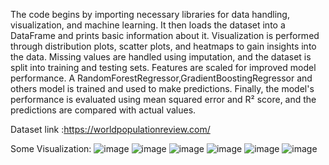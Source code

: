 The code begins by importing necessary libraries for data handling, visualization, and machine learning. It then loads the dataset into a DataFrame and prints basic information about it. Visualization is performed through distribution plots, scatter plots, and heatmaps to gain insights into the data. Missing values are handled using imputation, and the dataset is split into training and testing sets. Features are scaled for improved model performance. A RandomForestRegressor,GradientBoostingRegressor and others model is trained and used to make predictions. Finally, the model's performance is evaluated using mean squared error and R² score, and the predictions are compared with actual values.

Dataset link :https://worldpopulationreview.com/

Some Visualization:
![image](https://github.com/user-attachments/assets/3438a8f0-638f-49ca-9966-3e3b8f0bab80)
![image](https://github.com/user-attachments/assets/84dd9174-84c6-417d-9f7f-b178f2859885)
![image](https://github.com/user-attachments/assets/3d5533d9-fd72-4628-9795-1dda0dd8c305)
![image](https://github.com/user-attachments/assets/6c1dc709-ffd8-4288-8557-6febc243170a)
![image](https://github.com/user-attachments/assets/f043a52e-e09f-46ed-9ab6-3c59943d4470)
![image](https://github.com/user-attachments/assets/223ac9a2-049a-4b70-8bce-4afeb95b12e2)


